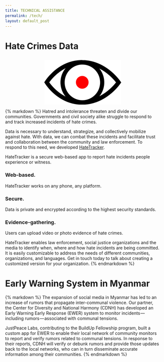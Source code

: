 ```yaml
---
title: TECHNICAL ASSISTANCE
permalink: /tech/
layout: default_post
---
```

<div class="post">
  <div class="jpl-block">
    <h1 class="post-title">Hate Crimes Data </h1>
    <div class="col-md-12" style="padding:10px;text-align:center">
        <div>
            <img src="/assets/img/ht_eye.png" />
        </div>
    </div>
    <div class="narrower-para">
{% markdown %}
Hatred and intolerance threaten and divide our communities. Governments and civil society alike struggle to respond to and track increased incidents of hate crimes. 

Data is necessary to understand, strategize, and collectively mobilize against hate. With data, we can combat these incidents and facilitate trust and collaboration between the community and law enforcement. To respond to this need, we developed [HateTracker](https://hatetracker.org).

HateTracker is a secure web-based app to report hate incidents people experience or witness.
### Web-based. 
HateTracker works on any phone, any platform.

### Secure. 
Data is private and encrypted according to the highest security standards.

### Evidence-gathering. 
Users can upload video or photo evidence of hate crimes.

HateTracker enables law enforcement, social justice organizations and the media to identify when, where and how hate incidents are being committed. It is easily customizable to address the needs of different communities, organizations, and languages. Get in touch today to talk about creating a customized version for your organization.
{% endmarkdown %}
</div>
</div>
</div>
<div class="post">
  <div class="jpl-block">
    <h1 class="post-title">Early Warning System in Myanmar</h1>
    <div class="narrower-para">
{% markdown %}
The expansion of social media in Myanmar has led to an increase of rumors that propagate inter-communal violence. Our partner, the Center for Diversity and National Harmony (CDNH) has developed an Early Warning Early Response (EWER) system to monitor incidents — including rumors — associated with communal tensions. 

JustPeace Labs, contributing to the BuildUp Fellowship program, built a custom app for EWER to enable their local network of community monitors to report and verify rumors related to communal tensions. In response to their reports, CDNH will verify or debunk rumors and provide those updates back to the local networks, who can in turn disseminate accurate information among their communities.
{% endmarkdown %}
</div>
</div>
</div>
